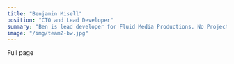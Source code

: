 ```yaml
---
title: "Benjamin Misell"
position: "CTO and Lead Developer"
summary: "Ben is lead developer for Fluid Media Productions. No Project is to big, No Project to small. Ben has been coding for over 8 years and knows over 14< different languages!"
image: "/img/team2-bw.jpg"
---
```

Full page